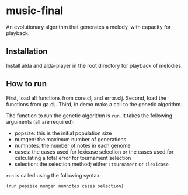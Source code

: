 # music-final

An evolutionary algorithm that generates a melody, with capacity for playback.

## Installation

Install alda and alda-player in the root directory for playback of melodies.

## How to run

First, load all functions from core.clj and error.clj. Second, load the functions from ga.clj.
Third, in demo make a call to the genetic algorithm.

The function to run the genetic algorithm is `run`. It takes the following arguments (all are required):

 - popsize: this is the initial population size
 - numgen: the maximum number of generations
 - numnotes: the number of notes in each genome
 - cases: the cases used for lexicase selection or the cases used for calculating a total error for tournament selection
 - selection: the selection method; either `:tournament` or `:lexicase`

`run` is called using the following syntax:

`(run popsize numgen numnotes cases selection)`
